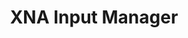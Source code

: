 ---
title: XNA Input Manager
layout: post
tags: [project, c#, xna]
comments: true
published: false
---